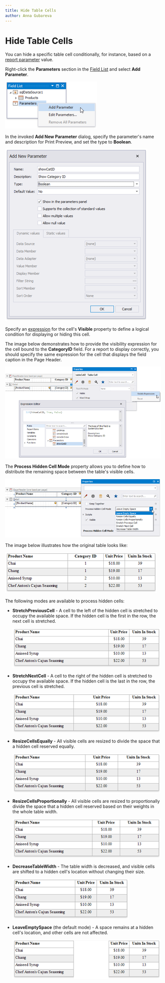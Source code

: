 ```yaml
---
title: Hide Table Cells
author: Anna Gubareva
---
```

# Hide Table Cells

You can hide a specific table cell conditionally, for instance, based on a [report parameter](../../shape-report-data/use-report-parameters.md) value.

Right-click the **Parameters** section in the [Field List](../../report-designer-tools/ui-panels/field-list.md) and select **Add Parameter**.

![](../../../../../images/eurd-win-create-parameter-to-hide-table-cells.png)

In the invoked **Add New Parameter** dialog, specify the parameter's name and description for Print Preview, and set the type to **Boolean**.

![](../../../../../images/eurd-win-parameter-settings-to-hide-table-cells.png)

Specify an [expression](../../shape-report-data/specify-conditions-for-report-elements/conditionally-supress-controls.md) for the cell's **Visible** property to define a logical condition for displaying or hiding this cell.

The image below demonstrates how to provide the visibility expression for the cell bound to the **CategoryID** field. For a report to display correctly, you should specify the same expression for the cell that displays the field caption in the Page Header.

![](../../../../../images/eurd-win-hide-table-cell-using-expression.png)

The **Process Hidden Cell Mode** property allows you to define how to distribute the remaining space between the table's visible cells.

![](../../../../../images/eurd-win-table-process-hidden-cell-mode.png)

The image below illustrates how the original table looks like:

![](../../../../../images/eurd-win-table-hidden-cell-mode-initial-layout.png)

The following modes are available to process hidden cells:

* **StretchPreviousCell** - A cell to the left of the hidden cell is stretched to occupy the available space. If the hidden cell is the first in the row, the next cell is stretched.

    ![](../../../../../images/eurd-win-table-hidden-cell-mode-stretch-previous-cell.png)

* **StretchNextCell** - A cell to the right of the hidden cell is stretched to occupy the available space. If the hidden cell is the last in the row, the previous cell is stretched.

    ![](../../../../../images/eurd-win-table-hidden-cell-mode-stretch-next-cell.png)

* **ResizeCellsEqually** - All visible cells are resized to divide the space that a hidden cell reserved equally.

    ![](../../../../../images/eurd-win-table-hidden-cell-mode-resize-cells-equally.png)

* **ResizeCellsProportionally** - All visible cells are resized to proportionally divide the space that a hidden cell reserved based on their weights in the whole table width.

    ![](../../../../../images/eurd-win-table-hidden-cell-mode-resize-cells-proportionally.png)

* **DecreaseTableWidth** - The table width is decreased, and visible cells are shifted to a hidden cell's location without changing their size.

    ![](../../../../../images/eurd-win-table-hidden-cell-mode-descrease-table-width.png)

* **LeaveEmptySpace** (the default mode) - A space remains at a hidden cell's location, and other cells are not affected.

    ![](../../../../../images/eurd-win-table-hidden-cell-mode-leave-empty-space.png)

